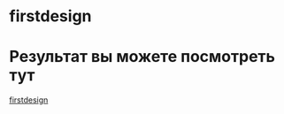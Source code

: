 # firstdesign
# Результат вы можете посмотреть тут
[firstdesign](https://kate-vol.github.io/MyFirstProjectAsSite/)
